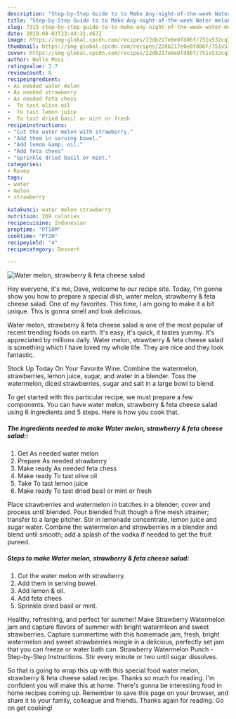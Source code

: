 ```yaml
---
description: "Step-by-Step Guide to to Make Any-night-of-the-week Water melon, strawberry &amp;amp; feta cheese salad"
title: "Step-by-Step Guide to to Make Any-night-of-the-week Water melon, strawberry &amp;amp; feta cheese salad"
slug: 7315-step-by-step-guide-to-to-make-any-night-of-the-week-water-melon-strawberry-and-amp-feta-cheese-salad
date: 2019-08-03T23:44:31.467Z
image: https://img-global.cpcdn.com/recipes/22db217e0e8fd86f/751x532cq70/water-melon-strawberry-feta-cheese-salad-recipe-main-photo.jpg
thumbnail: https://img-global.cpcdn.com/recipes/22db217e0e8fd86f/751x532cq70/water-melon-strawberry-feta-cheese-salad-recipe-main-photo.jpg
cover: https://img-global.cpcdn.com/recipes/22db217e0e8fd86f/751x532cq70/water-melon-strawberry-feta-cheese-salad-recipe-main-photo.jpg
author: Nelle Moss
ratingvalue: 3.7
reviewcount: 8
recipeingredient:
- As needed water melon
- As needed strawberry
- As needed feta chess
-  To tast olive oil
-  To tast lemon juice
-  To tast dried basil or mint or fresh
recipeinstructions:
- "Cut the water melon with strawberry."
- "Add them in serving bowel."
- "Add lemon &amp; oil."
- "Add feta chees"
- "Sprinkle dried basil or mint."
categories:
- Resep
tags:
- water
- melon
- strawberry

katakunci: water melon strawberry
nutrition: 269 calories
recipecuisine: Indonesian
preptime: "PT18M"
cooktime: "PT2H"
recipeyield: "4"
recipecategory: Dessert

---
```



![Water melon, strawberry &amp; feta cheese salad](https://img-global.cpcdn.com/recipes/22db217e0e8fd86f/751x532cq70/water-melon-strawberry-feta-cheese-salad-recipe-main-photo.jpg)

Hey everyone, it's me, Dave, welcome to our recipe site. Today, I'm gonna show you how to prepare a special dish, water melon, strawberry &amp; feta cheese salad. One of my favorites. This time, I am going to make it a bit unique. This is gonna smell and look delicious.

Water melon, strawberry &amp; feta cheese salad is one of the most popular of recent trending foods on earth. It's easy, it's quick, it tastes yummy. It's appreciated by millions daily. Water melon, strawberry &amp; feta cheese salad is something which I have loved my whole life. They are nice and they look fantastic.

Stock Up Today On Your Favorite Wine. Combine the watermelon, strawberries, lemon juice, sugar, and water in a blender. Toss the watermelon, diced strawberries, sugar and salt in a large bowl to blend.


To get started with this particular recipe, we must prepare a few components. You can have water melon, strawberry &amp; feta cheese salad using 6 ingredients and 5 steps. Here is how you cook that.

##### The ingredients needed to make Water melon, strawberry &amp; feta cheese salad::

1. Get As needed water melon
1. Prepare As needed strawberry
1. Make ready As needed feta chess
1. Make ready  To tast olive oil
1. Take  To tast lemon juice
1. Make ready  To tast dried basil or mint or fresh


Place strawberries and watermelon in batches in a blender; cover and process until blended. Pour blended fruit though a fine mesh strainer; transfer to a large pitcher. Stir in lemonade concentrate, lemon juice and sugar water. Combine the watermelon and strawberries in a blender and blend until smooth; add a splash of the vodka if needed to get the fruit pureed. 

##### Steps to make Water melon, strawberry &amp; feta cheese salad:

1. Cut the water melon with strawberry.
1. Add them in serving bowel.
1. Add lemon &amp; oil.
1. Add feta chees
1. Sprinkle dried basil or mint.


Healthy, refreshing, and perfect for summer! Make Strawberry Watermelon jam and capture flavors of summer with bright watermleon and sweet strawberries. Capture summertime with this homemade jam, fresh, bright watermelon and sweet strawberries mingle in a delicious, perfectly set jam that you can freeze or water bath can. Strawberry Watermelon Punch - Step-by-Step Instructions. Stir every minute or two until sugar dissolves. 

So that is going to wrap this up with this special food water melon, strawberry &amp; feta cheese salad recipe. Thanks so much for reading. I'm confident you will make this at home. There's gonna be interesting food in home recipes coming up. Remember to save this page on your browser, and share it to your family, colleague and friends. Thanks again for reading. Go on get cooking!
